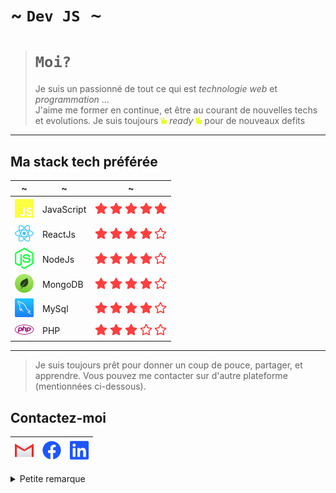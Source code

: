 

# ~ <kbd>`Dev JS`</dbd> ~

> # `Moi?`
>Je suis un passionné de tout ce qui est *technologie  web* et *programmation* ...  
>J'aime me former en continue, et être au courant de nouvelles techs et evolutions. 
>Je suis toujours ![icon-js](svg/hand-peace.png) *ready* ![icon-js](svg/hand-peace.png) pour de nouveaux defits
___

## Ma stack tech préférée

~ | ~ | ~
--- | --- | ---
![icon-js](svg/js.png) | JavaScript | ![icon-start](svg/star.png) ![icon-start](svg/star.png) ![icon-start](svg/star.png) ![icon-start](svg/star.png) ![icon-start](svg/star.png)
![icon-react](svg/react.png) | ReactJs | ![icon-start](svg/star.png) ![icon-start](svg/star.png) ![icon-start](svg/star.png) ![icon-start](svg/star.png) ![icon-start-empty](svg/star-empty.png)
![icon-node](svg/node-js.png) | NodeJs | ![icon-start](svg/star.png) ![icon-start](svg/star.png) ![icon-start](svg/star.png) ![icon-start](svg/star.png) ![icon-start-empty](svg/star-empty.png)
![icon-mongodb](svg/mongodb.png) | MongoDB | ![icon-start](svg/star.png) ![icon-start](svg/star.png) ![icon-start](svg/star.png) ![icon-start](svg/star.png) ![icon-start-empty](svg/star-empty.png)
![icon-mysql](svg/mysql.png) | MySql | ![icon-start](svg/star.png) ![icon-start](svg/star.png) ![icon-start](svg/star.png) ![icon-start](svg/star.png) ![icon-start-empty](svg/star-empty.png)
![icon-php](svg/php.png) | PHP | ![icon-start](svg/star.png) ![icon-start](svg/star.png) ![icon-start](svg/star.png) ![icon-start-empty](svg/star-empty.png) ![icon-start-empty](svg/star-empty.png)
___

>Je suis toujours prêt pour donner un coup de pouce, partager, et apprendre.
>Vous pouvez me contacter sur d'autre plateforme (mentionnées ci-dessous).
## Contactez-moi
[![gmail](svg/gmail.png)](mailto:m3t4r4k@gmail.com)|[![](svg/facebook.png)](https://web.facebook.com/manjaka.rak/)|[![](svg/linkedin.png)](https://www.linkedin.com/in/manjaka-rak-5b53221bb)
--- | --- | ---
<details>
  <summary>Petite remarque</summary>
  Je suis actuellement à la recherche d'un job en tant que developpeur JavaScript. Si ça vous intérèsse faites-moi signe.
</details>

